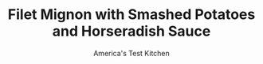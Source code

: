 ---
layout: ../../layouts/MarkdownPostLayout.astro
title: Filet Mignon with Smashed Potatoes and Horseradish Sauce
author: America's Test Kitchen
pubDate: 2023-03-15
description: "Sour cream and heavy cream do double duty in the smashed potatoes and the horseradish sauce."
image_url: https://res.cloudinary.com/hksqkdlah/image/upload/ar_1:1,c_fill,dpr_2.0,f_auto,fl_lossy.progressive.strip_profile,g_faces:auto,q_auto:low,w_344/10387_sfs-beef-tenderloin-with-horseradish-sauce-and-smashed-potatoes-13
tags: ["Main Courses","Beef","Weeknight","30-Minute Suppers"]
calories: 3933
protein: 44
carbohydrates: 41
fats: 
fiber: 4
ingredients: ["2 pounds, red potatoes, upeeled, cut into 1-inch pieces","1/4 cup, vegetable oil","1 cup, sour cream","1/2 cup, heavy cream",", Salt and pepper","4 (6- to 8-ounce) center cut, filets mignons, 2 inches thick, trimmed","1/4 cup, prepared horseradish, drained","2 teaspoons, Dijon mustard","1/4 teaspoon, sugar"]
serves: 4
time: "30 minutes"
instructions: ["Combine potatoes and 2 tablespoons oil in large bowl, cover, and microwave until tender, 10 to 12 minutes, stirring once halfway through cooking. Add ½ cup sour cream and ¼ cup cream and mash with potato masher until combined. Season with salt and pepper to taste. Cover and keep warm.","Pat steaks dry with paper towels and season with salt and pepper. Heat remaining 2 tablespoons oil in 12-inch skillet over medium-high heat until just smoking. Cook steaks until well browned and meat registers 125 degrees (for medium-rare), 3 to 5 minutes per side. Transfer to plate and tent loosely with aluminum foil.","Combine remaining ½ cup sour cream, remaining ¼ cup cream, horseradish, mustard, and sugar in bowl. Season with salt and pepper to taste. Serve steaks with potatoes and sauce."]
nutrition: ["1781 mg Potassium","573 mg Phosphorus","171 mg Calcium","4 mg Iron","104 mg Magnesium","1269 mg Sodium","7 mg Zinc","71 g Fat","15 mg Niacin (B3)","31 g Monounsaturated","4 g Polyunsaturated","23 mg Vitamin C","234 mg Cholesterol","28 g Saturated","4 g Fiber","76 µg Folate (food)","6 g Sugars","14 µg Vitamin K","377 g Water","41 g Carbs","76 µg Folate equivalent (total)","44 g Protein","4 mg Vitamin E","2 µg Vitamin B12","1 mg Vitamin B6","224 µg Vitamin A","983 kcal Energy","3933 calories"]
notes: "We prefer brined (not creamy) horseradish. Buy refrigerated prepared horseradish, not the shelf-stable kind, which contains preservatives and additives."
---